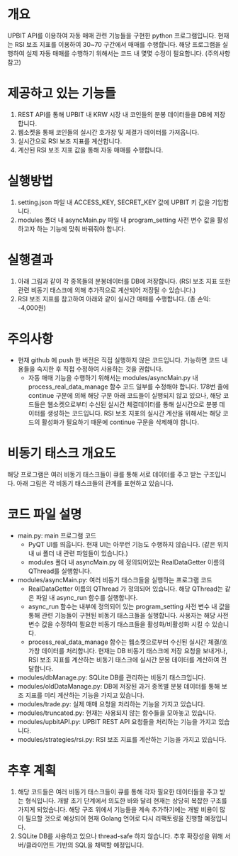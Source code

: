 # 개요
UPBIT API를 이용하여 자동 매매 관련 기능들을 구현한 python 프로그램입니다.
현재는 RSI 보조 지표를 이용하여 30~70 구간에서 매매를 수행합니다.
해당 프로그램을 실행하여 실제 자동 매매를 수행하기 위해서는 코드 내 몇몇 수정이 필요합니다. (주의사항 참고)

# 제공하고 있는 기능들
1. REST API를 통해 UPBIT 내 KRW 시장 내 코인들의 분봉 데이터들을 DB에 저장합니다.
2. 웹소켓을 통해 코인들의 실시간 호가창 및 체결가 데이터를 가져옵니다.
3. 실시간으로 RSI 보조 지표를 계산합니다.
4. 계산된 RSI 보조 지표 값을 통해 자동 매매를 수행합니다.

# 실행방법
1. setting.json 파일 내 ACCESS_KEY, SECRET_KEY 값에 UPBIT 키 값을 기입합니다.
2. modules 폴더 내 asyncMain.py 파일 내 program_setting 사전 변수 값을 활성하고자 하는 기능에 맞춰 바꿔줘야 합니다.

# 실행결과
1. 아래 그림과 같이 각 종목들의 분봉데이터를 DB에 저장합니다. (RSI 보조 지표 또한 관련 비동기 태스크에 의해 추가적으로 계산되어 저장될 수 있습니다.)
2. RSI 보조 지표를 참고하여 아래와 같이 실시간 매매를 수행합니다. (총 손익: -4,000원)

# 주의사항
- 현재 github 에 push 한 버전은 직접 실행하지 않은 코드입니다. 가능하면 코드 내용들을 숙지한 후 직접 수정하여 사용하는 것을 권합니다.
   - 자동 매매 기능을 수행하기 위해서는 modules/asyncMain.py 내 process_real_data_manage 함수 코드 일부를 수정해야 합니다. 178번 줄에 continue 구문에 의해 해당 구문 아래 코드들이 실행되지 않고 있으나, 해당 코드들은 웹소켓으로부터 수신된 실시간 체결데이터를 통해 실시간으로 분봉 데이터를 생성하는 코드입니다. RSI 보조 지표의 실시간 계산을 위해서는 해당 코드의 활성화가 필요하기 때문에 continue 구문을 삭제해야 합니다.

# 비동기 태스크 개요도
해당 프로그램은 여러 비동기 태스크들이 큐를 통해 서로 데이터를 주고 받는 구조입니다.
아래 그림은 각 비동기 태스크들의 관계를 표현하고 있습니다.

# 코드 파일 설명
- main.py: main 프로그램 코드
   - PyQT UI를 띄웁니다. 현재 UI는 아무런 기능도 수행하지 않습니다. (같은 위치 내 ui 폴더 내 관련 파일들이 있습니다.)
   - modules 폴더 내 asyncMain.py 에 정의되어있는 RealDataGetter 이름의 QThread를 실행합니다.
- modules/asyncMain.py: 여러 비동기 태스크들을 실행하는 프로그램 코드
   - RealDataGetter 이름의 QThread 가 정의되어 있습니다. 해당 QThread는 같은 파일 내 async_run 함수를 실행합니다.
   - async_run 함수는 내부에 정의되어 있는 program_setting 사전 변수 내 값을 통해 관련 기능들이 구현된 비동기 태스크들을 실행합니다. 사용자는 해당 사전 변수 값을 수정하여 필요한 비동기 태스크들을 활성화/비활성화 시킬 수 있습니다.
   - process_real_data_manage 함수는 웹소켓으로부터 수신된 실시간 체결/호가창 데이터를 처리합니다. 현재는 DB 비동기 태스크에 저장 요청을 보내거나, RSI 보조 지표를 계산하는 비동기 태스크에 실시간 분봉 데이터를 계산하여 전달합니다.
- modules/dbManage.py: SQLite DB를 관리하는 비동기 태스크입니다.
- modules/oldDataManage.py: DB에 저장된 과거 종목별 분봉 데이터를 통해 보조 지표를 미리 계산하는 기능을 가지고 있습니다.
- modules/trade.py: 실제 매매 요청을 처리하는 기능을 가지고 있습니다.
- modules/truncated.py: 현재는 사용되지 않는 함수들을 모아놓고 있습니다.
- modules/upbitAPI.py: UPBIT REST API 요청들을 처리하는 기능을 가지고 있습니다.
- modules/strategies/rsi.py: RSI 보조 지표를 계산하는 기능을 가지고 있습니다.

# 추후 계획
1. 해당 코드들은 여러 비동기 태스크들이 큐를 통해 각자 필요한 데이터들을 주고 받는 형식입니다. 개발 초기 단계에서 의도한 바와 달리 현재는 상당히 복잡한 구조를 가지게 되었습니다. 해당 구조 위에서 기능들을 계속 추가하기에는 개발 비용이 많이 필요할 것으로 예상되어 현재 Golang 언어로 다시 리팩토링을 진행할 예정입니다.
2. SQLite DB를 사용하고 있으나 thread-safe 하지 않습니다. 추후 확장성을 위해 서버/클라이언트 기반의 SQL을 채택할 예정입니다.

